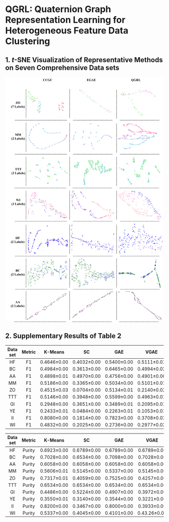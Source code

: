 # QGRL: Quaternion Graph Representation Learning for Heterogeneous Feature Data Clustering
## 1. $t$-SNE Visualization of Representative Methods on Seven Comprehensive Data sets

![tsne](tsne.png)

## 2. Supplementary Results of Table 2

| Data set | Metric |   K-Means   |     SC      | GAE         |    VGAE     |      ARGAE      |   ARVGAE    |    CCGC     |      DFCN       |    DAEGC    |      EGAE       |      Ours       |
| :------: | :----: | :---------: | :---------: | ----------- | :---------: | :-------------: | :---------: | :---------: | :-------------: | :---------: | :-------------: | :-------------: |
|    HF    |   F1   | 0.4646±0.00 | 0.4032±0.00 | 0.5400±0.00 | 0.5111±0.01 |   0.4883±0.00   | 0.4915±0.01 | 0.5404±0.00 |   0.5026±0.01   | 0.4253±0.03 |   0.0002±0.00   | **0.6788±0.04** |
|    BC    |   F1   | 0.4984±0.00 | 0.3613±0.00 | 0.6465±0.00 | 0.4994±0.02 |   0.5222±0.01   | 0.5380±0.00 | 0.6547±0.33 |   0.5361±0.04   | 0.4115±0.00 |   0.4743±0.09   | **0.6657±0.00** |
|    AA    |   F1   | 0.4898±0.01 | 0.4970±0.00 | 0.4756±0.00 | 0.4901±0.06 | **0.5946±0.00** | 0.5321±0.01 | 0.5620±0.02 |   0.5065±0.01   | 0.4000±0.01 |   0.4140±0.03   |   0.4476±0.03   |
|    MM    |   F1   | 0.5186±0.00 | 0.3365±0.00 | 0.5034±0.00 | 0.5101±0.01 |   0.6244±0.00   | 0.5250±0.01 | 0.6819±0.02 |   0.6848±0.00   | 0.3958±0.09 |   0.8277±0.00   | **0.8326±0.00** |
|    ZO    |   F1   | 0.4515±0.03 | 0.0704±0.00 | 0.5134±0.01 | 0.2140±0.02 |   0.2799±0.00   | 0.2820±0.00 | 0.5683±0.03 | **0.6334±0.05** | 0.1040±0.02 |   0.5479±0.02   |   0.6184±0.04   |
|   TTT    |   F1   | 0.5146±0.00 | 0.3948±0.00 | 0.5599±0.00 | 0.4963±0.01 |   0.5650±0.00   | 0.5575±0.00 | 0.5633±0.01 |   0.5183±0.01   | 0.3976±0.01 |   0.4207±0.08   | **0.9572±0.02** |
|    GI    |   F1   | 0.2948±0.00 | 0.3651±0.00 | 0.3489±0.01 | 0.2095±0.01 |   0.2380±0.01   | 0.2022±0.01 | 0.3646±0.03 |   0.4457±0.01   | 0.0960±0.01 |   0.4747±0.01   | **0.4961±0.03** |
|    YE    |   F1   | 0.2433±0.01 | 0.0484±0.00 | 0.2263±0.01 | 0.1053±0.01 |   0.2414±0.00   | 0.2397±0.00 | 0.2017±0.00 |   0.1822±0.01   | 0.0551±0.01 | **0.2845±0.02** |   0.2138±0.02   |
|    II    |   F1   | 0.8080±0.00 | 0.1814±0.00 | 0.7823±0.00 | 0.3708±0.03 |   0.4411±0.00   | 0.3810±0.01 | 0.9237±0.01 |   0.8277±0.02   | 0.1814±0.00 |   0.9191±0.01   | **0.9559±0.01** |
|    WI    |   F1   | 0.4832±0.00 | 0.2025±0.00 | 0.2736±0.00 | 0.2977±0.02 |   0.4028±0.01   | 0.3596±0.00 | 0.5380±0.02 |   0.4735±0.01   | 0.2027±0.00 |   0.7466±0.00   | **0.9641±0.00** |



| Data set | Metric |   K-Means   |     SC      | GAE         |     VGAE     |    ARGAE    |   ARVGAE    |    CCGC     |    DFCN     |    DAEGC    |      EGAE       |      Ours       |
| :------: | :----: | :---------: | :---------: | ----------- | :----------: | :---------: | :---------: | :---------: | :---------: | :---------: | :-------------: | :-------------: |
|    HF    | Purity | 0.6923±0.00 | 0.6789±0.00 | 0.6789±0.00 | 0.6789±0.00  | 0.6789±0.00 | 0.6789±0.00 | 0.6789±0.00 | 0.6789±0.00 | 0.6819±0.00 |   0.1814±0.00   | **0.7130±0.03** |
|    BC    | Purity | 0.7028±0.00 | 0.6534±0.00 | 0.7098±0.00 | 0.7028±0.00  | 0.7028±0.00 | 0.7028±0.00 | 0.7098±0.00 | 0.7028±0.00 | 0.7028±0.00 |   0.7028±0.00   | **0.7203±0.00** |
|    AA    | Purity | 0.6058±0.00 | 0.6058±0.00 | 0.6058±0.00 | 0.6058±0.00  | 0.6125±0.01 | 0.6058±0.00 | 0.6058±0.00 | 0.6058±0.00 | 0.6144±0.00 |   0.6154±0.00   | **0.6298±0.01** |
|    MM    | Purity | 0.5606±0.01 | 0.5145±0.00 | 0.5337±0.00 | 0.5145±0.00  | 0.6348±0.04 | 0.5559±0.01 | 0.6783±0.00 | 0.6855±0.00 | 0.5267±0.03 |   0.8277±0.00   | **0.8327±0.00** |
|    ZO    | Purity | 0.7317±0.01 | 0.4059±0.00 | 0.7525±0.00 | 0.4257±0.00  | 0.4614±0.01 | 0.4446±0.01 | 0.7525±0.00 | 0.8178±0.04 | 0.4198±0.01 |   0.7624±0.00   | **0.8376±0.02** |
|   TTT    | Purity | 0.6534±0.00 | 0.6534±0.00 | 0.6534±0.00 | 0.6534±0.00  | 0.6534 0.00 | 0.6534 0.00 | 0.6534±0.00 | 0.6534±0.00 | 0.6534±0.00 |   0.6534±0.00   | **0.9606±0.02** |
|    GI    | Purity | 0.4486±0.00 | 0.5224±0.00 | 0.4907±0.00 | 0.3972±0.00  | 0.3986±0.02 | 0.3813±0.01 | 0.5140±0.00 | 0.5117±0.01 | 0.3776±0.00 |   0.6262±0.00   | **0.7009±0.05** |
|    YE    | Purity | 0.3550±0.01 | 0.3140±0.00 | 0.3544±0.00 | 0.3221±0.00  | 0.3567±0.00 | 0.3569±0.00 | 0.3551±0.00 | 0.4060±0.01 | 0.3172±0.00 | **0.5027±0.00** |   0.4369±0.02   |
|    II    | Purity | 0.8200±0.00 | 0.3467±0.00 | 0.8000±0.00 | 0.3933±0.00  | 0.4480±0.02 | 0.3980±0.01 | 0.8933±0.00 | 0.8373±0.01 | 0.3467±0.00 |   0.9267±0.00   | **0.9560±0.01** |
|    WI    | Purity | 0.5337±0.00 | 0.4045±0.00 | 0.4101±0.00 | 0.43.26±0.00 | 0.4163±0.01 | 0.3596±0.00 | 0.5562±0.00 | 0.5348±0.01 | 0.4101±0.00 |   0.7472±0.00   | **0.9640±0.00** |
